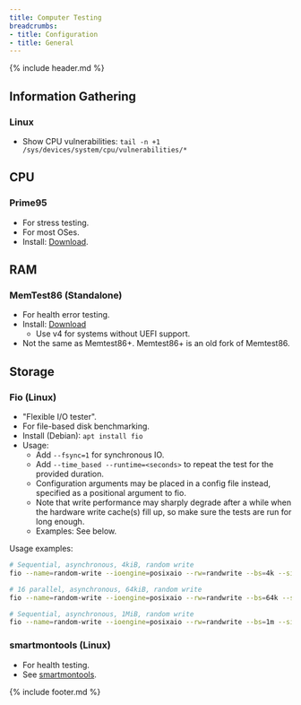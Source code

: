 ```yaml
---
title: Computer Testing
breadcrumbs:
- title: Configuration
- title: General
---
```

{% include header.md %}

## Information Gathering

### Linux

- Show CPU vulnerabilities: `tail -n +1 /sys/devices/system/cpu/vulnerabilities/*`

## CPU

### Prime95

- For stress testing.
- For most OSes.
- Install: [Download](https://www.mersenne.org/download/).

## RAM

### MemTest86 (Standalone)

- For health error testing.
- Install: [Download](https://www.memtest86.com/download.htm)
    - Use v4 for systems without UEFI support.
- Not the same as Memtest86+. Memtest86+ is an old fork of Memtest86.

## Storage

### Fio (Linux)

- "Flexible I/O tester".
- For file-based disk benchmarking.
- Install (Debian): `apt install fio`
- Usage:
    - Add `--fsync=1` for synchronous IO.
    - Add `--time_based --runtime=<seconds>` to repeat the test for the provided duration.
    - Configuration arguments may be placed in a config file instead, specified as a positional argument to fio.
    - Note that write performance may sharply degrade after a while when the hardware write cache(s) fill up, so make sure the tests are run for long enough.
    - Examples: See below.

Usage examples:

```sh
# Sequential, asynchronous, 4kiB, random write
fio --name=random-write --ioengine=posixaio --rw=randwrite --bs=4k --size=4G --numjobs=1 --iodepth=1 --runtime=60 --time_based --end_fsync=1

# 16 parallel, asynchronous, 64kiB, random write
fio --name=random-write --ioengine=posixaio --rw=randwrite --bs=64k --size=256M --numjobs=16 --iodepth=16 --runtime=60 --time_based --end_fsync=1

# Sequential, asynchronous, 1MiB, random write
fio --name=random-write --ioengine=posixaio --rw=randwrite --bs=1m --size=16G --numjobs=1 --iodepth=1 --runtime=60 --time_based --end_fsync=1
```

### smartmontools (Linux)

- For health testing.
- See [smartmontools](/config/linux-general/applications/#smartmontools).

{% include footer.md %}
